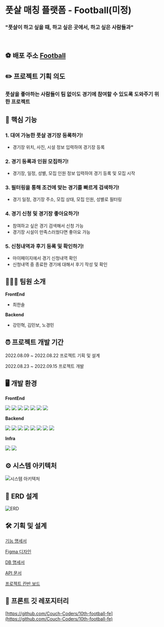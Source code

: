 # 풋살 매칭 플랫폼 - Football(미정)

### "풋살이 하고 싶을 때, 하고 싶은 곳에서, 하고 싶은 사람들과"

<br>

## ⚽️ 배포 주소 [Football](https://football-3b39f.web.app/)

##  ✏️ 프로젝트 기획 의도
### 풋살을 좋아하는 사람들이 팀 없이도 경기에 참여할 수 있도록 도와주기 위한 프로젝트

## 📌 핵심 기능

### 1. 대여 가능한 풋살 경기장 등록하기!

- 경기장 위치, 사진, 시설 정보 입력하여 경기장 등록 

### 2. 경기 등록과 인원 모집하기!

- 경기장, 일정, 성별, 모집 인원 정보 입력하여 경기 등록 및 모집 시작 

### 3. 필터링을 통해 조건에 맞는 경기를 빠르게 검색하기!

- 경기 일정, 경기장 주소, 모집 상태, 모집 인원, 성별로 필터링

### 4. 경기 신청 및 경기장 좋아요하기!

- 참여하고 싶은 경기 검색해서 신청 가능
- 경기장 시설이 만족스러웠다면 좋아요 가능 

### 5. 신청내역과 후기 등록 및 확인하기!

- 마이페이지에서 경기 신청내역 확인
- 신청내역 중 종료한 경기에 대해서 후기 작성 및 확인

## ‍🧑🏻‍💻 팀원 소개

**FrontEnd**

- 최한솔

**Backend**

- 강민혁, 김민보, 노경민

## ⏰ 프로젝트 개발 기간

2022.08.09 ~ 2022.08.22 프로젝트 기획 및 설계

2022.08.23 ~ 2022.09.15 프로젝트 개발

## 🖥 개발 환경

**FrontEnd**

<p>
    <img src="https://img.shields.io/badge/Typescript-0769AD?style=flat-square&logo=typescript&logoColor=white"/>
    <img src="https://img.shields.io/badge/React-61DAFB?style=flat-square&logo=react&logoColor=white"/>
    <img src="https://img.shields.io/badge/React Router-CA4245?style=flat-square&logo=React Router&logoColor=white"/>    
    <img src="https://img.shields.io/badge/Yarn-4479A1?style=flat-square&logo=yarn&logoColor=white"/>
    <img src="https://img.shields.io/badge/Ant Design -0170FE?style=flat-square&logo=Ant Design&logoColor=white"/>
    <img src="https://img.shields.io/badge/Eslint-6669fa?style=flat-square&logo=eslint&logoColor=white"/>
    <img src="https://img.shields.io/badge/Firebase-FFCA28?style=flat-square&logo=Firebase&logoColor=white"/>
</p>

**Backend**

<p>
  <img src="https://img.shields.io/badge/Java-007396?style=flat-square&logo=java&logoColor=white"/>
  <img src="https://img.shields.io/badge/Spring-6DB33F?style=flat-square&logo=Spring&logoColor=white"/>
  <img src="https://img.shields.io/badge/Spring Boot -6DB33F?style=flat-square&logo=Spring Boot&logoColor=white"/>
  <img src="https://img.shields.io/badge/SpringSecurity-6DB33F?style=flat-square&logo=SpringSecurity&logoColor=white"/>
  <img src="https://img.shields.io/badge/Data JPA-6DB33F?style=flat-square&logo=&logoColor=white"/>
  <img src="https://img.shields.io/badge/Query DSL-0769AD?style=flat-square&logo=&logoColor=white"/>
  <img src="https://img.shields.io/badge/PostgreSQL -4479A1?style=flat-square&logo=PostgreSQL&logoColor=white"/>
  <img src="https://img.shields.io/badge/FirebaseOauth-4285F4?style=flat-square&logo=Firebase&logoColor=white"/>
</p>

**Infra**
<p>
 <img src="https://img.shields.io/badge/Heroku -bd82d4?style=flat-square&logo=Heroku&logoColor=white"/>
<img src="https://img.shields.io/badge/Github Actions-4285F4?style=flat-square&logo=Github Actions&logoColor=white"/>
</p>

## ⚙️ 시스템 아키텍처
![시스템 아키텍처](https://user-images.githubusercontent.com/58927404/189977456-9214699f-97d7-422f-bb16-91d4e0de79bd.png)

## 💾 ERD 설계
![ERD](https://user-images.githubusercontent.com/58927404/189932547-7fbdd60f-eb82-4a97-ac23-00adfc8494bb.png)

## 🛠 기획 및 설계

[기능 명세서](https://accurate-dracopelta-ce7.notion.site/70d6139f94bd411397d275fc8d1648fc)

[Figma 디자인](https://www.figma.com/file/KDqU3tdX6ASRIYdVr3cthD/Football?node-id=7%3A29)

[DB 명세서](https://accurate-dracopelta-ce7.notion.site/DB-b95a4d779db741389d3b59392df4ef4d)

[API 문서](https://accurate-dracopelta-ce7.notion.site/API-1d059bd4135e4fd2815e6e77d6f94086)

[프로젝트 칸반 보드](https://accurate-dracopelta-ce7.notion.site/Todo-04cf308b1f58478896b95830de86720e)

## 📂 프론트 깃 레포지터리
[https://github.com/Couch-Coders/10th-football-fe](https://github.com/Couch-Coders/10th-football-fe)